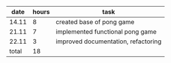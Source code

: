 | date  | hours | task                                |
| ----- | ----- | ----------------------------------- |
| 14.11 | 8     | created base of pong game           |
| 21.11 | 7     | implemented functional pong game    |
| 22.11 | 3     | improved documentation, refactoring |
| total | 18    |                                     |
